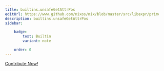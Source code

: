 ```yaml
---
title: builtins.unsafeGetAttrPos
editUrl: https://www.github.com/nixos/nix/blob/master/src/libexpr/primops.cc
description: builtins.unsafeGetAttrPos
sidebar:

    badge:
        text: Builtin
        variant: note

    order: 0
---
```


<a href="https://www.github.com/nixos/nix/blob/master/src/libexpr/primops.cc">Contribute Now!</a>



